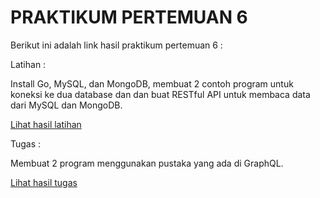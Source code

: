 # PRAKTIKUM PERTEMUAN 6 

Berikut ini adalah link hasil praktikum pertemuan 6 :

Latihan :

Install Go, MySQL, dan MongoDB, membuat 2 contoh program untuk koneksi ke dua database dan dan buat RESTful API untuk membaca data dari MySQL dan MongoDB.

[Lihat hasil latihan](latihan.md)

Tugas :

 Membuat 2 program menggunakan pustaka yang ada di GraphQL.

[Lihat hasil tugas](tugas.md)
